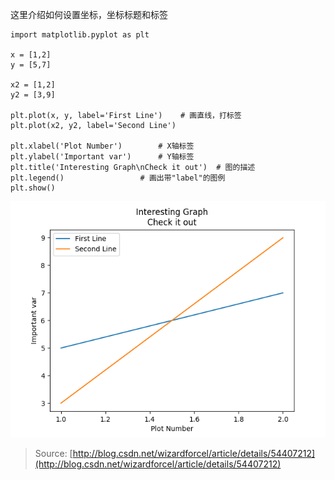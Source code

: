 这里介绍如何设置坐标，坐标标题和标签

```
import matplotlib.pyplot as plt

x = [1,2]
y = [5,7]

x2 = [1,2]
y2 = [3,9]

plt.plot(x, y, label='First Line')    # 画直线，打标签
plt.plot(x2, y2, label='Second Line')

plt.xlabel('Plot Number')        # X轴标签
plt.ylabel('Important var')      # Y轴标签
plt.title('Interesting Graph\nCheck it out')  # 图的描述
plt.legend()                 # 画出带"label"的图例
plt.show()
```

![](/assets/Figure_1.png)

> Source: [http://blog.csdn.net/wizardforcel/article/details/54407212](http://blog.csdn.net/wizardforcel/article/details/54407212)



